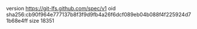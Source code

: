 version https://git-lfs.github.com/spec/v1
oid sha256:cb90f964e777137b8f3f9d9fb4a26f6dcf089eb04b088f4f225924d71b68e4ff
size 18351
